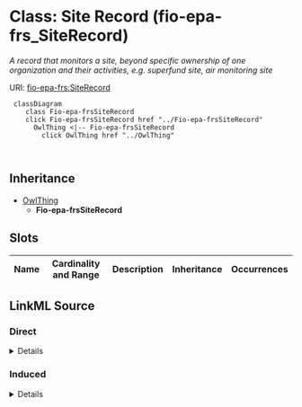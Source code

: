 

# Class: Site Record (fio-epa-frs_SiteRecord)


_A record that monitors a site, beyond specific ownership of one organization and their activities, e.g. superfund site, air monitoring site_







URI: [fio-epa-frs:SiteRecord](http://w3id.org/fio/v1/epa-frs#SiteRecord)






```mermaid
 classDiagram
    class Fio-epa-frsSiteRecord
    click Fio-epa-frsSiteRecord href "../Fio-epa-frsSiteRecord"
      OwlThing <|-- Fio-epa-frsSiteRecord
        click OwlThing href "../OwlThing"
      
      
```





## Inheritance
* [OwlThing](../classes/OwlThing.md)
    * **Fio-epa-frsSiteRecord**



## Slots

| Name | Cardinality and Range | Description | Inheritance | Occurrences |
| ---  | --- | --- | --- | --- |














## LinkML Source

<!-- TODO: investigate https://stackoverflow.com/questions/37606292/how-to-create-tabbed-code-blocks-in-mkdocs-or-sphinx -->

### Direct

<details>

```yaml
name: fio-epa-frs_SiteRecord
description: A record that monitors a site, beyond specific ownership of one organization
  and their activities, e.g. superfund site, air monitoring site
title: Site Record
from_schema: okns:fiokg
exact_mappings:
- http://w3id.org/fio/v1/epa-frs#SiteRecord
rank: 1000
is_a: owl_Thing
class_uri: fio-epa-frs:SiteRecord

```
</details>

### Induced

<details>

```yaml
name: fio-epa-frs_SiteRecord
description: A record that monitors a site, beyond specific ownership of one organization
  and their activities, e.g. superfund site, air monitoring site
title: Site Record
from_schema: okns:fiokg
exact_mappings:
- http://w3id.org/fio/v1/epa-frs#SiteRecord
rank: 1000
is_a: owl_Thing
class_uri: fio-epa-frs:SiteRecord

```
</details>